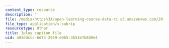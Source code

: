 ```yaml
---
content_type: resource
description: ''
file: /media/https%3A/open-learning-course-data-rc.s3.amazonaws.com/20-020-introduction-to-biological-engineering-design-spring-2009/a93ddccc6d742959e0b53b53e7b849e4_o1bk4otKZw8.srt
file_type: application/x-subrip
resourcetype: Other
title: 3play caption file
uid: a93ddccc-6d74-2959-e0b5-3b53e7b849e4
---
```

